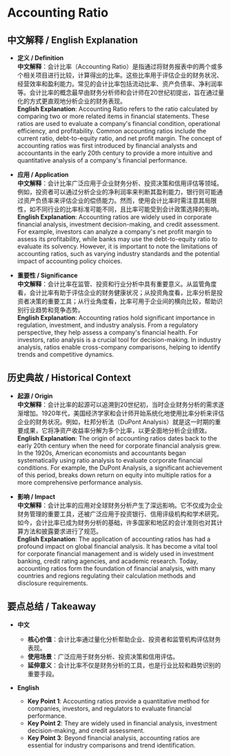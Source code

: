 # Accounting Ratio

## 中文解释 / English Explanation

* **定义 / Definition**  
  **中文解释**：会计比率（Accounting Ratio）是指通过将财务报表中的两个或多个相关项目进行比较，计算得出的比率。这些比率用于评估企业的财务状况、经营效率和盈利能力。常见的会计比率包括流动比率、资产负债率、净利润率等。会计比率的概念最早由财务分析师和会计师在20世纪初提出，旨在通过量化的方式更直观地分析企业的财务表现。  
  **English Explanation**: Accounting Ratio refers to the ratio calculated by comparing two or more related items in financial statements. These ratios are used to evaluate a company's financial condition, operational efficiency, and profitability. Common accounting ratios include the current ratio, debt-to-equity ratio, and net profit margin. The concept of accounting ratios was first introduced by financial analysts and accountants in the early 20th century to provide a more intuitive and quantitative analysis of a company's financial performance.

* **应用 / Application**  
  **中文解释**：会计比率广泛应用于企业财务分析、投资决策和信用评估等领域。例如，投资者可以通过分析企业的净利润率来判断其盈利能力，银行则可能通过资产负债率来评估企业的偿债能力。然而，使用会计比率时需注意其局限性，如不同行业的比率标准可能不同，且比率可能受到会计政策选择的影响。  
  **English Explanation**: Accounting ratios are widely used in corporate financial analysis, investment decision-making, and credit assessment. For example, investors can analyze a company's net profit margin to assess its profitability, while banks may use the debt-to-equity ratio to evaluate its solvency. However, it is important to note the limitations of accounting ratios, such as varying industry standards and the potential impact of accounting policy choices.

* **重要性 / Significance**  
  **中文解释**：会计比率在监管、投资和行业分析中具有重要意义。从监管角度看，会计比率有助于评估企业的财务健康状况；从投资角度看，比率分析是投资者决策的重要工具；从行业角度看，比率可用于企业间的横向比较，帮助识别行业趋势和竞争态势。  
  **English Explanation**: Accounting ratios hold significant importance in regulation, investment, and industry analysis. From a regulatory perspective, they help assess a company's financial health. For investors, ratio analysis is a crucial tool for decision-making. In industry analysis, ratios enable cross-company comparisons, helping to identify trends and competitive dynamics.

## 历史典故 / Historical Context

* **起源 / Origin**  
  **中文解释**：会计比率的起源可以追溯到20世纪初，当时企业财务分析的需求逐渐增加。1920年代，美国经济学家和会计师开始系统化地使用比率分析来评估企业的财务状况。例如，杜邦分析法（DuPont Analysis）就是这一时期的重要成果，它将净资产收益率分解为多个比率，以更全面地分析企业绩效。  
  **English Explanation**: The origin of accounting ratios dates back to the early 20th century when the need for corporate financial analysis grew. In the 1920s, American economists and accountants began systematically using ratio analysis to evaluate corporate financial conditions. For example, the DuPont Analysis, a significant achievement of this period, breaks down return on equity into multiple ratios for a more comprehensive performance analysis.

* **影响 / Impact**  
  **中文解释**：会计比率的应用对全球财务分析产生了深远影响。它不仅成为企业财务管理的重要工具，还被广泛应用于投资银行、信用评级机构和学术研究。如今，会计比率已成为财务分析的基础，许多国家和地区的会计准则也对其计算方法和披露要求进行了规范。  
  **English Explanation**: The application of accounting ratios has had a profound impact on global financial analysis. It has become a vital tool for corporate financial management and is widely used in investment banking, credit rating agencies, and academic research. Today, accounting ratios form the foundation of financial analysis, with many countries and regions regulating their calculation methods and disclosure requirements.

## 要点总结 / Takeaway

* **中文**  
  - **核心价值**：会计比率通过量化分析帮助企业、投资者和监管机构评估财务表现。  
  - **使用场景**：广泛应用于财务分析、投资决策和信用评估。  
  - **延伸意义**：会计比率不仅是财务分析的工具，也是行业比较和趋势识别的重要手段。

* **English**  
  - **Key Point 1**: Accounting ratios provide a quantitative method for companies, investors, and regulators to evaluate financial performance.  
  - **Key Point 2**: They are widely used in financial analysis, investment decision-making, and credit assessment.  
  - **Key Point 3**: Beyond financial analysis, accounting ratios are essential for industry comparisons and trend identification.